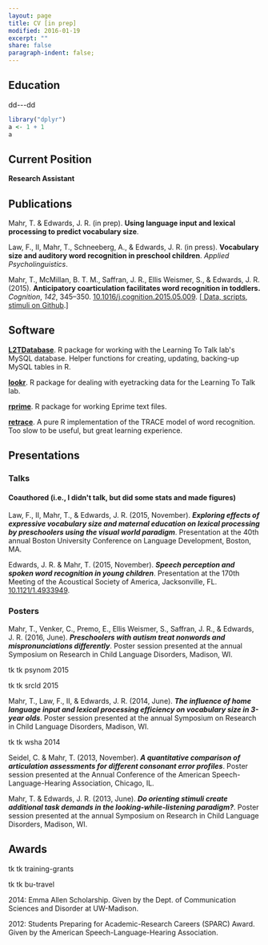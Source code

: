 ```yaml
---
layout: page
title: CV [in prep]
modified: 2016-01-19
excerpt: ""
share: false
paragraph-indent: false;
---
```


## Education

dd---dd



```r
library("dplyr")
a <- 1 + 1
a
```

## Current Position

**Research Assistant**


## Publications

Mahr, T. & Edwards, J. R. (in prep). 
**Using language input and lexical processing to predict vocabulary size**.

Law, F., II, Mahr, T., Schneeberg, A., & Edwards, J. R. (in press). 
**Vocabulary size and auditory word recognition in preschool children**. 
_Applied Psycholinguistics_.

Mahr, T., McMillan, B. T. M., Saffran, J. R., Ellis Weismer, S., & Edwards, J. R. (2015). 
**Anticipatory coarticulation facilitates word recognition in toddlers.** _Cognition_, 
_142_, 345–350. [10.1016/j.cognition.2015.05.009](http://doi.org/10.1016/j.cognition.2015.05.009). 
[[<i class="fa fa-flask"></i> Data, scripts, stimuli on Github](https://github.com/tjmahr/2015_Coartic).]




## Software

**[L2TDatabase](https://github.com/LearningToTalk/L2TDatabase)**. R package for working with the Learning To Talk lab's MySQL database. Helper functions for creating, updating, backing-up MySQL tables in R.

**[lookr](https://github.com/tjmahr/lookr)**. R package for dealing with eyetracking data for the Learning To Talk lab.

**[rprime](http://cran.r-project.org/web/packages/rprime)**. R package for working Eprime text files.

**[retrace](https://github.com/tjmahr/retrace)**. A pure R implementation of the TRACE model of word recognition. Too slow to be useful, but great learning experience.




## Presentations

### Talks



#### Coauthored (i.e., I didn't talk, but did some stats and made figures)

Law, F., II, Mahr, T., & Edwards, J. R. (2015, November). 
**_Exploring effects of expressive vocabulary size and maternal education on lexical processing by preschoolers using the visual world paradigm_**.
Presentation at the 40th annual Boston University Conference on Language Development, Boston, MA. 

Edwards, J. R. & Mahr, T. (2015, November). 
**_Speech perception and spoken word recognition in young children_**. 
Presentation at the 170th Meeting of the Acoustical Society of America, Jacksonville, FL. 
[10.1121/1.4933949](http://doi.org/10.1121/1.4933949). 



### Posters

Mahr, T., Venker, C., Premo, E., Ellis Weismer, S., Saffran, J. R., & Edwards, J. R. (2016, June). 
**_Preschoolers with autism treat nonwords and mispronunciations differently_**. 
Poster session presented at the annual Symposium on Research in Child Language Disorders, Madison, WI.

tk tk psynom 2015

tk tk srcld 2015

Mahr, T., Law, F., II, & Edwards, J. R. (2014, June). 
**_The influence of home language input and lexical processing efficiency on vocabulary size in 3-year olds_**.
Poster session presented at the annual Symposium on Research in Child Language Disorders, Madison, WI.

tk tk wsha 2014

Seidel, C. & Mahr, T. (2013, November). 
**_A quantitative comparison of articulation assessments for different consonant error profiles_**.
Poster session presented at the Annual Conference of the American Speech-Language-Hearing Association, Chicago, IL.

Mahr, T. & Edwards, J. R. (2013, June). 
**_Do orienting stimuli create additional task demands in the looking-while-listening paradigm?_**.
Poster session presented at the annual Symposium on Research in Child Language Disorders, Madison, WI.

## Awards

tk tk training-grants

tk tk bu-travel

2014: Emma Allen Scholarship. Given by the Dept. of Communication Sciences and Disorder at UW-Madison.

2012: Students Preparing for Academic-Research Careers (SPARC) Award. Given by the American
Speech-Language-Hearing Association.

